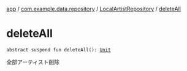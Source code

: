 [app](../../index.md) / [com.example.data.repository](../index.md) / [LocalArtistRepository](index.md) / [deleteAll](./delete-all.md)

# deleteAll

`abstract suspend fun deleteAll(): `[`Unit`](https://kotlinlang.org/api/latest/jvm/stdlib/kotlin/-unit/index.html)

全部アーティスト削除

